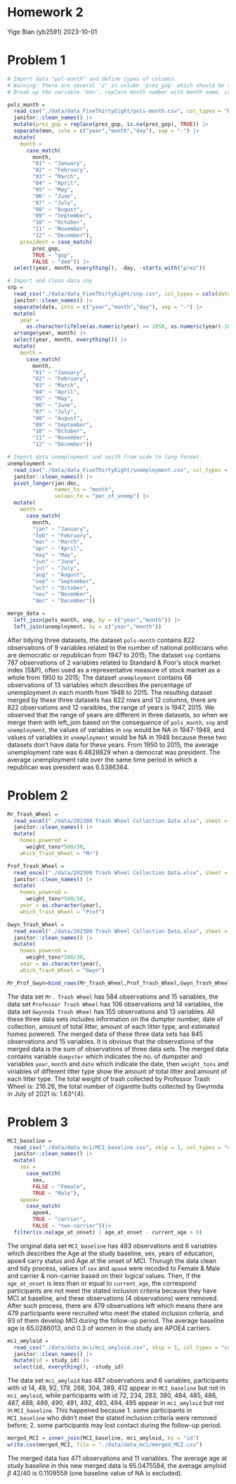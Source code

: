 Homework 2
================
Yige Bian (yb2591)
2023-10-01

# Problem 1

``` r
# Import data "pol-month" and define types of columns. 
# Warning: There are several '2' in column 'prez_gop' which should be treated the same as '1'.  
# Break up the variable 'mon', replace month number with month name, create 'president' variable, remove 'prez_dem' and 'prez_gop' and 'day'

pols_month = 
  read_csv("./data/data_FiveThirtyEight/pols-month.csv", col_types = "Dliiiliii") |>
  janitor::clean_names() |>
  mutate(prez_gop = replace(prez_gop, is.na(prez_gop), TRUE)) |>
  separate(mon, into = c("year","month","day"), sep = "-") |>
  mutate(
    month = 
      case_match(
        month,
        "01" ~ "January",
        "02" ~ "February",
        "03" ~ "March",
        "04" ~ "April",
        "05" ~ "May",
        "06" ~ "June",
        "07" ~ "July",
        "08" ~ "August",
        "09" ~ "September",
        "10" ~ "October",
        "11" ~ "November",
        "12" ~ "December"),
    president = case_match(
        prez_gop,
        TRUE ~ "gop",
        FALSE ~ "dem")) |>
  select(year, month, everything(), -day, -starts_with("prez")) 
```

``` r
# Import and clean data snp 
snp = 
  read_csv("./data/data_FiveThirtyEight/snp.csv", col_types = cols(date = col_date("%m/%d/%y"))) |>
  janitor::clean_names() |>
  separate(date, into = c("year","month","day"), sep = "-") |>
  mutate(
    year = 
      as.character(ifelse(as.numeric(year) >= 2050, as.numeric(year)-100, as.numeric(year)))) |>
  arrange(year, month) |>
  select(year, month, everything()) |>
  mutate(
    month = 
      case_match(
        month,
        "01" ~ "January",
        "02" ~ "February",
        "03" ~ "March",
        "04" ~ "April",
        "05" ~ "May",
        "06" ~ "June",
        "07" ~ "July",
        "08" ~ "August",
        "09" ~ "September",
        "10" ~ "October",
        "11" ~ "November",
        "12" ~ "December"))
```

``` r
# Import data unemployment and swith from wide to long format. 
unemployment =
  read_csv("./data/data_FiveThirtyEight/unemployment.csv", col_types = "cd") |>
  janitor::clean_names() |>
  pivot_longer(jan:dec,
               names_to = "month",
               values_to = "per_of_unemp") |>
  mutate(
    month = 
      case_match(
        month,
        "jan" ~ "January",
        "feb" ~ "February",
        "mar" ~ "March",
        "apr" ~ "April",
        "may" ~ "May",
        "jun" ~ "June",
        "jul" ~ "July",
        "aug" ~ "August",
        "sep" ~ "September",
        "oct" ~ "October",
        "nov" ~ "November",
        "dec" ~ "December"))
```

``` r
merge_data = 
  left_join(pols_month, snp, by = c("year","month")) |>
  left_join(unemployment, by = c("year","month"))
```

After tidying three datasets, the dataset `pols-month` contains 822
observations of 9 variables related to the number of national
politicians who are democratic or republican from 1947 to 2015; The
dataset `snp` contains 787 observations of 2 variables related to
Standard & Poor’s stock market index (S&P), often used as a
representative measure of stock market as a whole from 1950 to 2015; The
dataset `unemployment` contains 68 observations of 13 variables which
describes the percentage of unemployment in each month from 1948 to
2015. The resulting dataset merged by these three datasets has 822 rows
and 12 columns, there are 822 observations and 12 varaibles, the range
of years is 1947, 2015. We observed that the range of years are
different in three datasets, so when we merge them with left_join based
on the consequence of `pols_month`, `snp` and `unemployment`, the values
of variables in `snp` would be NA in 1947-1949, and values of variables
in `unemployment` would be NA in 1948 because these two datasets don’t
have data for these years. From 1950 to 2015, the average unemployment
rate was 6.4828829 when a democrat was president. The average
unemployment rate over the same time period in which a republican was
president was 6.5386364.

# Problem 2

``` r
Mr_Trash_Wheel = 
  read_excel("./data/202309 Trash Wheel Collection Data.xlsx", sheet = "Mr. Trash Wheel", range = "A2:N586") |>
  janitor::clean_names() |>
  mutate(
    homes_powered = 
      weight_tons*500/30,
    which_Trash_Wheel = "Mr")

Prof_Trash_Wheel = 
  read_excel("./data/202309 Trash Wheel Collection Data.xlsx", sheet = "Professor Trash Wheel", range = "A2:M108") |>
  janitor::clean_names() |>
  mutate(
    homes_powered = 
      weight_tons*500/30,
    year = as.character(year),
    which_Trash_Wheel = "Prof")

Gwyn_Trash_Wheel = 
  read_excel("./data/202309 Trash Wheel Collection Data.xlsx", sheet = "Gwynnda Trash Wheel", range="A2:L157") |>
  janitor::clean_names() |>
  mutate(
    homes_powered = 
      weight_tons*500/30,
    year = as.character(year),
    which_Trash_Wheel = "Gwyn")

Mr_Prof_Gwyn=bind_rows(Mr_Trash_Wheel,Prof_Trash_Wheel,Gwyn_Trash_Wheel)
```

The data set `Mr. Trash Wheel` has 584 observations and 15 variables,
the data set `Professor Trash Wheel` has 106 observations and 14
variables, the data set `Gwynnda Trash Wheel` has 155 observations and
13 variables. All these three data sets includes information on the
dumpter number, date of collection, amount of total litter, amount of
each litter type, and estimated homes powered. The merged data of these
three data sets has 845 observations and 15 variables. It is obvious
that the observations of the merged data is the sum of observations of
three data sets. The merged data contains variable `dumpster` which
indicates the no. of dumpster and variables `year`, `month` and `date`
which indicate the date, then `weight_tons` and viriables of different
litter type show the amount of total litter and amount of each litter
type. The total weight of trash collected by Professor Trash Wheel is:
216.26, the total number of cigarette butts collected by Gwynnda in July
of 2021 is: 1.63^{4}.

# Problem 3

``` r
MCI_baseline = 
  read_csv("./data/data_mci/MCI_baseline.csv", skip = 1, col_types = "cdlild") |>
  janitor::clean_names() |>
  mutate(
    sex = 
      case_match(
        sex,
        FALSE ~ "Female",
        TRUE ~ "Male"),
    apoe4=
      case_match(
        apoe4,
        TRUE ~ "carrier",
        FALSE ~ "non-carrier"))|>
  filter(is.na(age_at_onset) | age_at_onset - current_age > 0)
```

The original data set `MCI_baseline` has 483 observations and 6
variables which describes the Age at the study baseline, sex, years of
education, apoe4 carry status and Age at the onset of MCI. Thorugh the
data clean and tidy process, values of `sex` and `apoe4` were recoded to
Female & Male and carrier & non-carrier based on their logical values.
Then, if the `age_at_onset` is less than or equal to `current_age`, the
correspond participants are not meet the stated inclusion criteria
because they have MCI at baseline, and these observations (4
observations) were removed. After such process, there are 479
observations left which means there are 479 participants were recruited
who meet the stated inclusion criteria, and 93 of them develop MCI
during the follow-up period. The average baseline age is 65.0286013, and
0.3 of women in the study are APOE4 carriers.

``` r
mci_amyloid = 
  read_csv("./data/data_mci/mci_amyloid.csv", skip = 1, col_types = "cddddd") |>
  janitor::clean_names() |>
  mutate(id = study_id) |>
  select(id, everything(), -study_id)
```

The data set `mci_amyloid` has 487 observations and 6 variables,
participants with id 14, 49, 92, 179, 268, 304, 389, 412 appear in
`MCI_baseline` but not in `mci_amyloid`, while participants with id 72,
234, 283, 380, 484, 485, 486, 487, 488, 489, 490, 491, 492, 493, 494,
495 appear in `mci_amyloid` but not in `MCI_baseline`. This happened
because 1. some participants in `MCI_baseline` who didn’t meet the
stated inclusion criteria were removed before; 2. some participants may
lost contact during the follow-up period.

``` r
merged_MCI = inner_join(MCI_baseline, mci_amyloid, by = "id")
write.csv(merged_MCI, file = "./data/data_mci/merged_MCI.csv")
```

The merged data has 471 observations and 11 variables. The average age
at study baseline in this new merged data is 65.0475584, the average
amyloid $\beta$ 42/40 is 0.1109559 (one baseline value of NA is
excluded).
